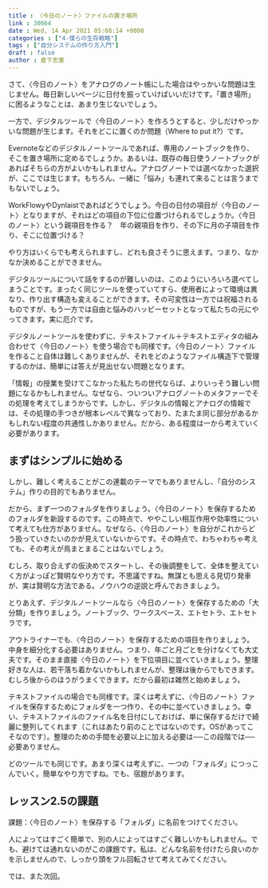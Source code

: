 ```yaml
---
title : 〈今日のノート〉ファイルの置き場所
link : 30664
date : Wed, 14 Apr 2021 05:08:14 +0000
categories : ["4-僕らの生存戦略"]
tags : ["自分システムの作り方入門"]
draft : false
author : 倉下忠憲
---
```


さて、〈今日のノート〉をアナログのノート帳にした場合はやっかいな問題は生じません。毎日新しいページに日付を振っていけばいいだけです。「置き場所」に困るようなことは、あまり生じないでしょう。

一方で、デジタルツールで〈今日のノート〉を作ろうとすると、少しだけやっかいな問題が生じます。それをどこに置くのか問題（Where to put it?）です。

Evernoteなどのデジタルノートツールであれば、専用のノートブックを作り、そこを置き場所に定めるでしょうか。あるいは、既存の毎日使うノートブックがあればそちらの方がよいかもしれません。アナログノートでは選べなかった選択が、ここでは生じます。もちろん、一緒に「悩み」も連れて来ることは言うまでもないでしょう。

WorkFlowyやDynlaistであればどうでしょう。今日の日付の項目が〈今日のノート〉となりますが、それはどの項目の下位に位置づけられるでしょうか。〈今日のノート〉という親項目を作る？　年の親項目を作り、その下に月の子項目を作り、そこに位置づける？

やり方はいくらでも考えられますし、どれも良さそうに思えます。つまり、なかなか決めることができません。

デジタルツールについて話をするのが難しいのは、このようにいろいろ選べてしまうことです。まったく同じツールを使っていてすら、使用者によって環境は異なり、作り出す構造も変えることができます。その可変性は一方では祝福されるものですが、もう一方では自由と悩みのハッピーセットとなって私たちの元にやってきます。実に厄介です。

デジタルノートツールを使わずに、テキストファイル＋テキストエディタの組み合わせて〈今日のノート〉を使う場合でも同様です。〈今日のノート〉ファイルを作ること自体は難しくありませんが、それをどのようなファイル構造下で管理するのかは、簡単には答えが見出せない問題となります。

「情報」の授業を受けてこなかった私たちの世代ならば、よりいっそう難しい問題になるかもしれません。なぜなら、ついついアナログノートのメタファーでその処理を考えてしまうからです。しかし、デジタルの情報とアナログの情報では、その処理の手つきが根本レベルで異なっており、たまたま同じ部分があるかもしれない程度の共通性しかありません。だから、ある程度は一から考えていく必要があります。

<h2>まずはシンプルに始める</h2>

しかし、難しく考えることがこの連載のテーマでもありませんし、「自分のシステム」作りの目的でもありません。

だから、まず一つのフォルダを作りましょう。〈今日のノート〉を保存するためのフォルダを新設するのです。この時点で、ややこしい相互作用や効率性について考えても仕方がありません。なぜなら、〈今日のノート〉を自分がこれからどう扱っていきたいのかが見えていないからです。その時点で、わちゃわちゃ考えても、その考えが鳥まとまることはないでしょう。

むしろ、取り合えずの仮決めでスタートし、その後調整をして、全体を整えていく方がよっぽど賢明なやり方です。不思議ですね。無謀とも思える見切り発車が、実は賢明な方法である。ノウハウの逆説と呼んでおきましょう。

とりあえず、デジタルノートツールなら〈今日のノート〉を保存するための「大分類」を作りましょう。ノートブック、ワークスペース、エトセトラ、エトセトラです。

アウトライナーでも.〈今日のノート〉を保存するための項目を作りましょう。中身を細分化する必要はありません。つまり、年ごと月ごとを分けなくても大丈夫です。そのまま直接〈今日のノート〉を下位項目に並べていきましょう。整理好きな人は、若干落ち着かないかもしれませんが、整理は後からでもできます。むしろ後からのほうがうまくできます。だから最初は雑然と始めましょう。

テキストファイルの場合でも同様です。深くは考えずに、〈今日のノート〉ファイルを保存するためにフォルダを一つ作り、その中に並べていきましょう。幸い、テキストファイルのファイル名を日付にしておけば、単に保存するだけで綺麗に整列してくれます（これはあたり前のことではないのです。OSがあってこそなのです）。整理のための手間を必要以上に加える必要は──この段階では──必要ありません。

どのツールでも同じです。あまり深くは考えずに、一つの「フォルダ」につっこんでいく。簡単なやり方ですね。でも、宿題があります。

<h2>レッスン2.5の課題</h2>

課題：〈今日のノート〉を保存する「フォルダ」に名前をつけてください。

人によってはすごく簡単で、別の人によってはすごく難しいかもしれません。でも、避けては通れないのがこの課題です。私は、どんな名前を付けたら良いのかを示しませんので、しっかり頭をフル回転させて考えてみてください。

では、また次回。

